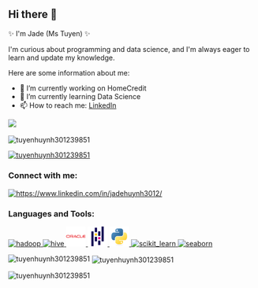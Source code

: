 ## Hi there 👋

✨ I'm Jade (Ms Tuyen) ✨ 

I'm curious about programming and data science, and I'm always eager to learn and update my knowledge.

Here are some information about me:
- 🔭 I’m currently working on HomeCredit
- 🌱 I’m currently learning Data Science
- 📫 How to reach me: [LinkedIn](https://www.linkedin.com/in/jadehuynh3012/)


![](https://komarev.com/ghpvc/?username=tuyenhuynh301239851&color=blue)


<p align="left"> <img src="https://komarev.com/ghpvc/?username=tuyenhuynh301239851&label=Profile%20views&color=0e75b6&style=flat" alt="tuyenhuynh301239851" /> </p>

<p align="left"> <a href="https://github.com/ryo-ma/github-profile-trophy"><img src="https://github-profile-trophy.vercel.app/?username=tuyenhuynh301239851" alt="tuyenhuynh301239851" /></a> </p>

<h3 align="left">Connect with me:</h3>
<p align="left">
<a href="https://linkedin.com/in/https://www.linkedin.com/in/jadehuynh3012/" target="blank"><img align="center" src="https://raw.githubusercontent.com/rahuldkjain/github-profile-readme-generator/master/src/images/icons/Social/linked-in-alt.svg" alt="https://www.linkedin.com/in/jadehuynh3012/" height="30" width="40" /></a>
</p>

<h3 align="left">Languages and Tools:</h3>
<p align="left"> <a href="https://hadoop.apache.org/" target="_blank" rel="noreferrer"> <img src="https://www.vectorlogo.zone/logos/apache_hadoop/apache_hadoop-icon.svg" alt="hadoop" width="40" height="40"/> </a> <a href="https://hive.apache.org/" target="_blank" rel="noreferrer"> <img src="https://www.vectorlogo.zone/logos/apache_hive/apache_hive-icon.svg" alt="hive" width="40" height="40"/> </a> <a href="https://www.oracle.com/" target="_blank" rel="noreferrer"> <img src="https://raw.githubusercontent.com/devicons/devicon/master/icons/oracle/oracle-original.svg" alt="oracle" width="40" height="40"/> </a> <a href="https://pandas.pydata.org/" target="_blank" rel="noreferrer"> <img src="https://raw.githubusercontent.com/devicons/devicon/2ae2a900d2f041da66e950e4d48052658d850630/icons/pandas/pandas-original.svg" alt="pandas" width="40" height="40"/> </a> <a href="https://www.python.org" target="_blank" rel="noreferrer"> <img src="https://raw.githubusercontent.com/devicons/devicon/master/icons/python/python-original.svg" alt="python" width="40" height="40"/> </a> <a href="https://scikit-learn.org/" target="_blank" rel="noreferrer"> <img src="https://upload.wikimedia.org/wikipedia/commons/0/05/Scikit_learn_logo_small.svg" alt="scikit_learn" width="40" height="40"/> </a> <a href="https://seaborn.pydata.org/" target="_blank" rel="noreferrer"> <img src="https://seaborn.pydata.org/_images/logo-mark-lightbg.svg" alt="seaborn" width="40" height="40"/> </a> </p>

<p><img align="left" src="https://github-readme-stats.vercel.app/api/top-langs?username=tuyenhuynh301239851&show_icons=true&locale=en&layout=compact" alt="tuyenhuynh301239851" /></p>

<p>&nbsp;<img align="center" src="https://github-readme-stats.vercel.app/api?username=tuyenhuynh301239851&show_icons=true&locale=en" alt="tuyenhuynh301239851" /></p>

<p><img align="center" src="https://github-readme-streak-stats.herokuapp.com/?user=tuyenhuynh301239851&" alt="tuyenhuynh301239851" /></p>

